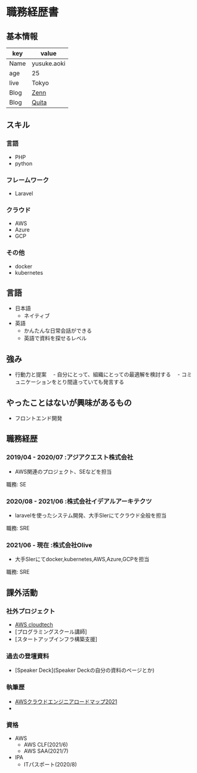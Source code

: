 # 職務経歴書

## 基本情報

|key|value|
|---|-----|
|Name|yusuke.aoki|
|age|25|
|live|Tokyo|
|Blog|[Zenn](https://zenn.dev/yuki_tech)|
|Blog|[Quita](https://qiita.com/yuki-tech)|

## スキル
### 言語
- PHP
- python

### フレームワーク
- Laravel

### クラウド
- AWS
- Azure
- GCP
### その他
- docker
- kubernetes

## 言語
- 日本語
  - ネイティブ
- 英語
  - かんたんな日常会話ができる
  - 英語で資料を探せるレベル

## 強み
- 行動力と提案
　- 自分にとって、組織にとっての最適解を検討する
　- コミュニケーションをとり間違っていても発言する

## やったことはないが興味があるもの
- フロントエンド開発

## 職務経歴

### 2019/04 - 2020/07 :アジアクエスト株式会社
- AWS関連のプロジェクト、SEなどを担当

職務: SE

### 2020/08 - 2021/06 :株式会社イデアルアーキテクツ
- laravelを使ったシステム開発、大手SIerにてクラウド全般を担当

職務: SRE

### 2021/06 - 現在 :株式会社Olive
- 大手SIerにてdocker,kubernetes,AWS,Azure,GCPを担当

職務: SRE

## 課外活動

### 社外プロジェクト
* [AWS cloudtech](https://aws-cloud-tech.com/)
* [プログラミングスクール講師]
* [スタートアップインフラ構築支援]

### 過去の登壇資料
* [Speaker Deck](Speaker Deckの自分の資料のページとか)

### 執筆歴
* [AWSクラウドエンジニアロードマップ2021](https://qiita.com/KurokawaKouhei/items/4e9aa3b526f3f233bf85)
* 

### 資格
- AWS
    * AWS CLF(2021/6)
    * AWS SAA(2021/7)
- IPA
    * ITパスポート(2020/8)
